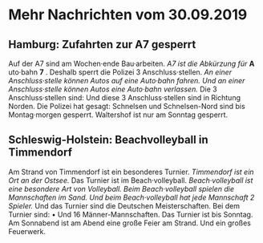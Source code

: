 # Mehr Nachrichten vom 30.09.2019


## Hamburg: Zufahrten zur A7 gesperrt
Auf der A7 sind am Wochen·ende Bau·arbeiten. 
*A7 ist die Abkürzung für* **A** uto·bahn **7** . Deshalb sperrt die Polizei 3 Anschluss·stellen. 
*An einer Anschluss·stelle können Autos auf eine Auto·bahn fahren.* *Und an einer Anschluss·stelle können Autos eine Auto·bahn verlassen.* Die 3 Anschluss·stellen sind: Und diese 3 Anschluss·stellen sind in Richtung Norden. Die Polizei hat gesagt: Schnelsen und Schnelsen-Nord sind bis Montag·morgen gesperrt. Waltershof ist nur am Sonntag gesperrt. 

## Schleswig-Holstein: Beachvolleyball in Timmendorf
Am Strand von Timmendorf ist ein besonderes Turnier. 
*Timmendorf ist ein Ort an der Ostsee.* Das Turnier ist im Beach·volleyball. 
*Beach·volleyball ist eine besondere Art von Volleyball.* 
*Beim Beach·volleyball spielen die Mannschaften im Sand.* 
*Und beim Beach·volleyball hat jede Mannschaft 2 Spieler.* Und das Turnier sind die Deutschen Meisterschaften. Bei dem Turnier sind: • Und 16 Männer-Mannschaften. Das Turnier ist bis Sonntag. Am Sonnabend ist am Abend eine große Feier am Strand. Und ein großes Feuerwerk. 
